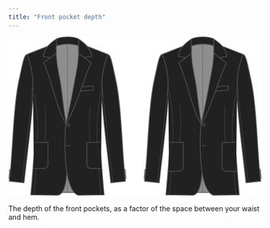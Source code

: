```yaml
---
title: "Front pocket depth"
---
```


![Front pocket depth](frontpocketdepth.svg)

The depth of the front pockets, as a factor of the space between your waist and hem.




